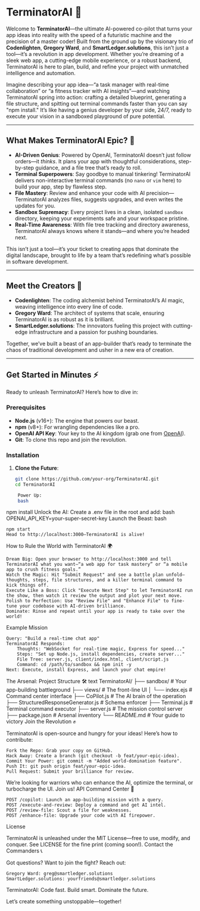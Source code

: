 # TerminatorAI 🚀

Welcome to **TerminatorAI**—the ultimate AI-powered co-pilot that turns your app ideas into reality with the speed of a futuristic machine and the precision of a master coder! Built from the ground up by the visionary trio of **Codenlighten**, **Gregory Ward**, and **SmartLedger.solutions**, this isn’t just a tool—it’s a revolution in app development. Whether you’re dreaming of a sleek web app, a cutting-edge mobile experience, or a robust backend, TerminatorAI is here to plan, build, and refine your project with unmatched intelligence and automation.

Imagine describing your app idea—“a task manager with real-time collaboration” or “a fitness tracker with AI insights”—and watching TerminatorAI spring into action: crafting a detailed blueprint, generating a file structure, and spitting out terminal commands faster than you can say "npm install." It’s like having a genius developer by your side, 24/7, ready to execute your vision in a sandboxed playground of pure potential.

---

## What Makes TerminatorAI Epic? 🌟

- **AI-Driven Genius**: Powered by OpenAI, TerminatorAI doesn’t just follow orders—it _thinks_. It plans your app with thoughtful considerations, step-by-step guidance, and a file tree that’s ready to roll.
- **Terminal Superpowers**: Say goodbye to manual tinkering! TerminatorAI delivers non-interactive terminal commands (no `nano` or `vim` here) to build your app, step by flawless step.
- **File Mastery**: Review and enhance your code with AI precision—TerminatorAI analyzes files, suggests upgrades, and even writes the updates for you.
- **Sandbox Supremacy**: Every project lives in a clean, isolated `sandbox` directory, keeping your experiments safe and your workspace pristine.
- **Real-Time Awareness**: With file tree tracking and directory awareness, TerminatorAI always knows where it stands—and where you’re headed next.

This isn’t just a tool—it’s your ticket to creating apps that dominate the digital landscape, brought to life by a team that’s redefining what’s possible in software development.

---

## Meet the Creators 🧠

- **Codenlighten**: The coding alchemist behind TerminatorAI’s AI magic, weaving intelligence into every line of code.
- **Gregory Ward**: The architect of systems that scale, ensuring TerminatorAI is as robust as it is brilliant.
- **SmartLedger.solutions**: The innovators fueling this project with cutting-edge infrastructure and a passion for pushing boundaries.

Together, we’ve built a beast of an app-builder that’s ready to terminate the chaos of traditional development and usher in a new era of creation.

---

## Get Started in Minutes ⚡

Ready to unleash TerminatorAI? Here’s how to dive in:

### Prerequisites

- **Node.js** (v16+): The engine that powers our beast.
- **npm** (v8+): For wrangling dependencies like a pro.
- **OpenAI API Key**: Your key to the AI kingdom (grab one from [OpenAI](https://platform.openai.com/)).
- **Git**: To clone this repo and join the revolution.

### Installation

1. **Clone the Future**:

   ```bash
   git clone https://github.com/your-org/TerminatorAI.git
   cd TerminatorAI

    Power Up:
    bash
   ```

npm install
Unlock the AI: Create a .env file in the root and add:
bash
OPENAI_API_KEY=your-super-secret-key
Launch the Beast:
bash

    npm start
    Head to http://localhost:3000—TerminatorAI is alive!

How to Rule the World with TerminatorAI 🌍

    Dream Big: Open your browser to http://localhost:3000 and tell TerminatorAI what you want—“a web app for task mastery” or “a mobile app to crush fitness goals.”
    Watch the Magic: Hit "Submit Request" and see a battle plan unfold—thoughts, steps, file structures, and a killer terminal command to kick things off.
    Execute Like a Boss: Click "Execute Next Step" to let TerminatorAI run the show, then watch it review the output and plot your next move.
    Polish to Perfection: Use "Review File" and "Enhance File" to fine-tune your codebase with AI-driven brilliance.
    Dominate: Rinse and repeat until your app is ready to take over the world!

Example Mission

    Query: "Build a real-time chat app"
    TerminatorAI Responds:
        Thoughts: "WebSocket for real-time magic, Express for speed..."
        Steps: "Set up Node.js, install dependencies, create server..."
        File Tree: server.js, client/index.html, client/script.js
        Command: cd /path/to/sandbox && npm init -y
    Next: Execute, install Express, and launch your chat empire!

The Arsenal: Project Structure 🛠️
text
TerminatorAI/
├── sandbox/ # Your app-building battleground
├── views/ # The front-line UI
│ └── index.ejs # Command center interface
├── CoPilot.js # The AI brain of the operation
├── StructuredResponseGenerator.js # Schema enforcer
├── Terminal.js # Terminal command executor
├── server.js # The mission control server
├── package.json # Arsenal inventory
└── README.md # Your guide to victory
Join the Revolution ✊

TerminatorAI is open-source and hungry for your ideas! Here’s how to contribute:

    Fork the Repo: Grab your copy on GitHub.
    Hack Away: Create a branch (git checkout -b feat/your-epic-idea).
    Commit Your Power: git commit -m "Added world-domination feature".
    Push It: git push origin feat/your-epic-idea.
    Pull Request: Submit your brilliance for review.

We’re looking for warriors who can enhance the AI, optimize the terminal, or turbocharge the UI. Join us!
API Command Center 📡

    POST /copilot: Launch an app-building mission with a query.
    POST /execute-and-review: Deploy a command and get AI intel.
    POST /review-file: Scout a file for weaknesses.
    POST /enhance-file: Upgrade your code with AI firepower.

License

TerminatorAI is unleashed under the MIT License—free to use, modify, and conquer. See LICENSE for the fine print (coming soon!).
Contact the Commanders 📞

Got questions? Want to join the fight? Reach out:

    Gregory Ward: greg@smartledger.solutions
    SmartLedger.solutions: yourfriends@smartledger.solutions

TerminatorAI: Code fast. Build smart. Dominate the future.

Let’s create something unstoppable—together!
